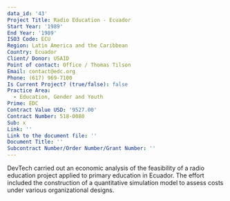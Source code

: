 ```yaml
---
data_id: '43'
Project Title: Radio Education - Ecuador
Start Year: '1989'
End Year: '1989'
ISO3 Code: ECU
Region: Latin America and the Caribbean
Country: Ecuador
Client/ Donor: USAID
Point of contact: Office / Thomas Tilson
Email: contact@edc.org
Phone: (617) 969-7100
Is Current Project? (true/false): false
Practice Area:
  - Education, Gender and Youth
Prime: EDC
Contract Value USD: '9527.00'
Contract Number: 518-0080
Sub: x
Link: ''
Link to the document file: ''
Document Title: ''
Subcontract Number/Order Number/Grant Number: ''
---
```


DevTech carried out an economic analysis of the feasibility of a radio education project applied to primary education in Ecuador. The effort included the construction of a quantitative simulation model to assess costs under various organizational designs.
